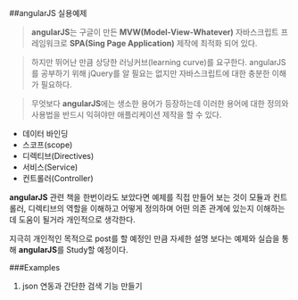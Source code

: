 ##angularJS 실용예제 

>**angularJS**는 구글이 만든 **MVW(Model-View-Whatever)** 자바스크립트 프레임워크로 **SPA(Sing Page Application)** 제작에 최적화 되어 있다.

>하지만 뛰어난 만큼 상당한 러닝커브(learning curve)를 요구한다.  angularJS를 공부하기 위해 jQuery를 알 필요는 없지만 자바스크립트에 대한 충분한 이해가
필요하다.

>무엇보다 **angularJS**에는 생소한 용어가 등장하는데 이러한 용어에 대한 정의와 사용법을 반드시 익혀야만 애플리케이션 제작을 할 수 있다.

- 데이터 바인딩
- 스코프(scope)
- 디렉티브(Directives)
- 서비스(Service)
- 컨트롤러(Controller)

**angularJS** 관련 책을 한번이라도 보았다면 예제를 직접 만들어 보는 것이 모듈과 컨트롤러, 디렉티브의 역할을 이해하고 어떻게 정의하며 어떤 의존 관계에 있는지
이해하는데 도움이 될거라 개인적으로 생각한다.

지극히 개인적인 목적으로 post를 할 예정인 만큼 자세한 설명 보다는 예제와 실습을 통해 **angularJS**를 Study할 예정이다.

###Examples

1. json 연동과 간단한 검색 기능 만들기 

